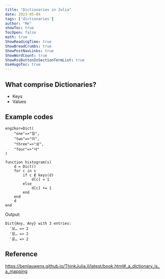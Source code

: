 ```yaml
---
title: "Dictionaries in Julia" 
date: 2023-05-04
tags: ['dictionaries']
author: "Me"
showToc: true
TocOpen: false
math: true
ShowReadingTime: true
ShowBreadCrumbs: true
ShowPostNavLinks: true
ShowWordCount: true
ShowRssButtonInSectionTermList: true
UseHugoToc: true
---
```


## What comprise Dictionaries?

- Keys
- Values 
  
## Example codes
```
eng2kor=Dict(
    "one"=>"일",
    "two"=>"이",
    "three"=>"삼",
    "four"=>"사"    
)
```

```
function histogram(s)
    d = Dict()
    for c in s
        if c ∉ keys(d)
            d[c] = 1
        else
            d[c] += 1
        end
    end
    d
end
```

Output:
```
Dict{Any, Any} with 3 entries:
  '보… => 2
  '장… => 2
  '윤… => 2
```

## Reference
https://benlauwens.github.io/ThinkJulia.jl/latest/book.html#_a_dictionary_is_a_mapping